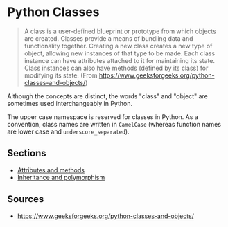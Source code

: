Python Classes
==============

> A class is a user-defined blueprint or prototype from which objects are created. Classes provide a means of bundling data and functionality together. Creating a new class creates a new type of object, allowing new instances of that type to be made. Each class instance can have attributes attached to it for maintaining its state. Class instances can also have methods (defined by its class) for modifying its state. (From https://www.geeksforgeeks.org/python-classes-and-objects/)

Although the concepts are distinct, the words "class" and "object" are sometimes used interchangeably in Python.

The upper case namespace is reserved for classes in Python. As a convention, class names are written in `CamelCase` (whereas function names are lower case and `underscore_separated`).

Sections
--------

- [Attributes and methods](./python/classes/attributes-methods.md)
- [Inheritance and polymorphism](./python/classes/inheritance-polymorphism.md)

Sources
-------

- https://www.geeksforgeeks.org/python-classes-and-objects/
